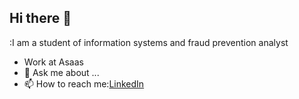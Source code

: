 ## Hi there 👋
:I am a student of information systems and fraud prevention analyst

- Work at Asaas
- 💬 Ask me about ...
- 📫 How to reach me:[LinkedIn](https://www.linkedin.com/in/elisangeladiassilva/)

